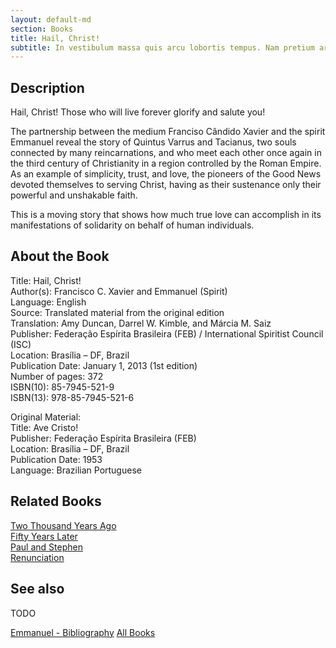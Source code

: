 ```yaml
---
layout: default-md
section: Books
title: Hail, Christ!
subtitle: In vestibulum massa quis arcu lobortis tempus. Nam pretium arcu in odio vulputate luctus.
---
```


## Description
Hail, Christ! Those who will live forever glorify and salute you!

The partnership between the medium Franciso Cândido Xavier and the spirit Emmanuel reveal the story of Quintus Varrus and Tacianus, two souls connected by many reincarnations, and who meet each other once again in the third century of Christianity in a region controlled by the Roman Empire. As an example of simplicity, trust, and love, the pioneers of the Good News devoted themselves to serving Christ, having as their sustenance only their powerful and unshakable faith.

This is a moving story that shows how much true love can accomplish in its manifestations of solidarity on behalf of human individuals.


## About the Book
Title: 	Hail, Christ!  
Author(s): 	Francisco C. Xavier and Emmanuel (Spirit)  
Language: 	English  
Source: 	Translated material from the original edition  
Translation: 	Amy Duncan, Darrel W. Kimble, and Márcia M. Saiz  
Publisher: 	Federação Espírita Brasileira (FEB) / International Spiritist Council (ISC)  
Location: 	Brasília – DF, Brazil  
Publication Date: 	January 1, 2013 (1st edition)  
Number of pages: 	372  
ISBN(10): 	85-7945-521-9  
ISBN(13): 	978-85-7945-521-6  
  
Original Material: 	  
Title: 	Ave Cristo!  
Publisher: 	Federação Espírita Brasileira (FEB)  
Location: 	Brasília – DF, Brazil  
Publication Date: 	1953  
Language: 	Brazilian Portuguese  

## Related Books
[Two Thousand Years Ago](two-thousand-years-ago)  
[Fifty Years Later](fifty-years-later)  
[Paul and Stephen](paul-and-stephen)  
[Renunciation](renunciation)  



## See also
TODO


<a href="/books/emmanuel" class="button">Emmanuel - Bibliography</a>
<a href="/books" class="button">All Books</a>

